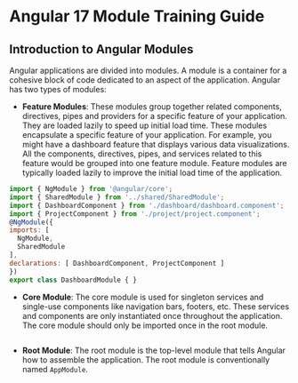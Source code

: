 # Angular 17 Module Training Guide

## Introduction to Angular Modules
Angular applications are divided into modules. A module is a container for a cohesive block of code dedicated to an aspect of the application. Angular has two types of modules:

- **Feature Modules**: These modules group together related components, directives, pipes and providers for a specific feature of your application. They are loaded lazily to speed up initial load time.
  These modules encapsulate a specific feature of your application. For example, you might have a dashboard feature that displays various data visualizations. All the components, directives, pipes, and    services related to this feature would be grouped into one feature module. Feature modules are typically loaded lazily to improve the initial load time of the application.
  
 ```js
import { NgModule } from '@angular/core';
import { SharedModule } from '../shared/SharedModule';
import { DashboardComponent } from './dashboard/dashboard.component';
import { ProjectComponent } from './project/project.component';
@NgModule({
 imports: [
   NgModule,
   SharedModule
 ],
 declarations: [ DashboardComponent, ProjectComponent ]
})
export class DashboardModule { }
 ```
- **Core Module**: The core module is used for singleton services and single-use components like navigation bars, footers, etc. These services and components are only instantiated once throughout the application. The core module should only be imported once in the root module.
```js

```
- **Root Module**: The root module is the top-level module that tells Angular how to assemble the application. The root module is conventionally named `AppModule`.

